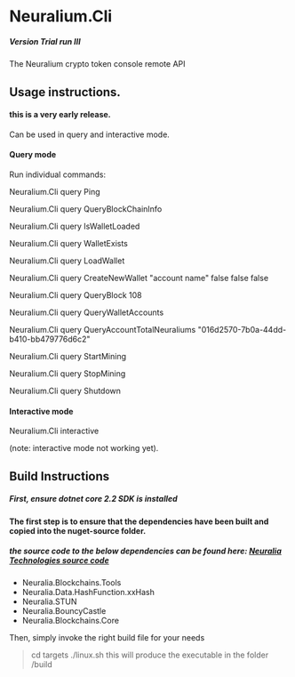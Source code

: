 # Neuralium.Cli

##### Version Trial run III

The Neuralium crypto token console remote API 

## Usage instructions.

#### this is a very early release.

Can be used in query and interactive mode.  

#### Query mode

Run individual commands:

Neuralium.Cli query Ping


Neuralium.Cli query QueryBlockChainInfo

Neuralium.Cli query IsWalletLoaded

Neuralium.Cli query WalletExists

Neuralium.Cli query LoadWallet

Neuralium.Cli query CreateNewWallet "account name" false false false


Neuralium.Cli query QueryBlock 108

Neuralium.Cli query QueryWalletAccounts

Neuralium.Cli query QueryAccountTotalNeuraliums "016d2570-7b0a-44dd-b410-bb479776d6c2"

Neuralium.Cli query StartMining

Neuralium.Cli query StopMining

Neuralium.Cli query Shutdown

#### Interactive mode

Neuralium.Cli interactive

(note: interactive mode not working yet).

## Build Instructions

##### First, ensure dotnet core 2.2 SDK is installed

#### The first step is to ensure that the dependencies have been built and copied into the nuget-source folder.

##### the source code to the below dependencies can be found here: [Neuralia Technologies source code](https://github.com/Neuralia) 

 - Neuralia.Blockchains.Tools
 - Neuralia.Data.HashFunction.xxHash
 - Neuralia.STUN
 - Neuralia.BouncyCastle
 - Neuralia.Blockchains.Core

Then, simply invoke the right build file for your needs
>cd targets
> ./linux.sh
this will produce the executable in the folder /build

